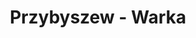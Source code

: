 ---
title: Przybyszew - Warka
category: "Trasy dwudniowe"
rafting_time: 10 - 11
route_length: 35,8
price: 150
price_descrition: minimum dwa kajaki
---